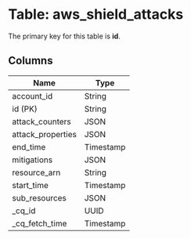 # Table: aws_shield_attacks


The primary key for this table is **id**.


## Columns
| Name          | Type          |
| ------------- | ------------- |
|account_id|String|
|id (PK)|String|
|attack_counters|JSON|
|attack_properties|JSON|
|end_time|Timestamp|
|mitigations|JSON|
|resource_arn|String|
|start_time|Timestamp|
|sub_resources|JSON|
|_cq_id|UUID|
|_cq_fetch_time|Timestamp|